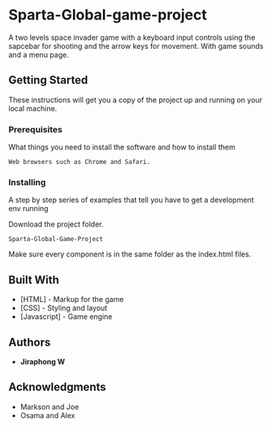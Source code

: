 # Sparta-Global-game-project

A two levels space invader game with a keyboard input controls using the sapcebar for shooting and the arrow keys for movement. With game sounds and a menu page. 

## Getting Started

These instructions will get you a copy of the project up and running on your local machine. 

### Prerequisites

What things you need to install the software and how to install them

```
Web browsers such as Chrome and Safari.
```

### Installing

A step by step series of examples that tell you have to get a development env running

Download the project folder.

```
Sparta-Global-Game-Project
```

Make sure every component is in the same folder as the index.html files. 


## Built With

* [HTML] -  Markup for the game 
* [CSS] - Styling and layout
* [Javascript] - Game engine 

## Authors

* **Jiraphong W** 


## Acknowledgments

* Markson and Joe
* Osama and Alex


